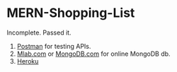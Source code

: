 # MERN-Shopping-List


Incomplete. Passed it.


1. [Postman](https://www.postman.com/) for testing APIs.
2. [Mlab.com](https://www.mlab.com/) or [MongoDB.com](https://www.mongodb.com/) for online MongoDB db.
3. [Heroku](https://www.heroku.com/)
